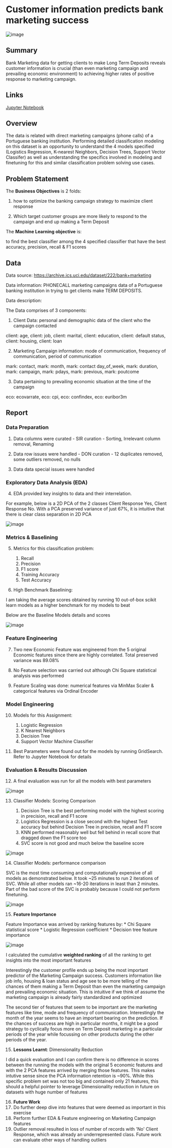 # Customer information predicts bank marketing success

![image](https://github.com/7ksravan/BerkAI/blob/main/images/17%20term%20deposit.jpg)

## Summary
Bank Marketing data for getting clients to make Long Term Deposits reveals customer information is crucial (than even marketing campaign and prevailing economic environment) to achieving higher rates of positive response to marketing campaign.

## Links
[Jupyter Notebook](https://github.com/7ksravan/BerkAI/blob/main/BerkAI_Customer_information_predicts_bank_marketing_success.ipynb)

## Overview

The data is related with direct marketing campaigns (phone calls) of a Portuguese banking institution. Performing detailed classification modeling on this dataset is an opportunity to understand the 4 models specified (Logistics Regression, K-nearest Neighbors, Decision Trees, Support Vector Classifer) as well as understanding the specifics involved in modeling and finetuning for this and similar classification problem solving use cases.

## Problem Statement

The **Business Objectives** is 2 folds:

1) how to optimize the banking campaign strategy to maximize client response
   
2) Which target customer groups are more likely to respond to the campaign and end up making a Term Deposit

The **Machine Learning objective** is:

to find the best classifier among the 4 specified classifier that have the best accuracy, precision, recall & F1 scores 

## Data
Data source: https://archive.ics.uci.edu/dataset/222/bank+marketing

Data information: PHONECALL marketing campaigns data of a Portuguese banking institution in trying to get clients make TERM DEPOSITS.

Data description:

The Data comprises of 3 components:

1) Client Data: personal and demographic data of the client who the campaign contacted
   
client: age, client: job, client: marital, client: education, client: default status, client: housing, client: loan

2) Marketing Campaign information: mode of communication, frequency of communication, period of communication
   
mark: contact, mark: month, mark: contact day_of_week, mark: duration, mark: campaign, mark: pdays, mark: previous, mark: poutcome

3) Data pertaining to prevailing economic situation at the time of the campaign
   
eco: ecovarrate, eco: cpi, eco: confindex, eco: euribor3m

## Report

### Data Preparation

 1. Data columns were curated - SIR curation - Sorting, Irrelevant column removal, Renaming
    
 2. Data row issues were handled - DON curation - 12 duplicates removed, some outliers removed, no nulls
    
 3. Data data special issues were handled

### Exploratory Data Analysis (EDA)

4.  EDA provided key insights to data and their interrelation.
  
   For example, below is a 2D PCA of the 2 classes Client Response Yes, Client Response No. With a PCA preserved variance of just 67%, it is intuitive that there is clear class separation in 2D PCA

  ![image](https://github.com/7ksravan/BerkAI/blob/main/images/17pca2D.png)
    
### Metrics & Baselining

 5. Metrics for this classification problem:
    1. Recall
    2. Precision
    3. F1 score
    4. Training Accuracy
    5. Test Accuracy

 6. High Benchmark Baselining:

I am taking the average scores obtained by running 10 out-of-box scikit learn models as a higher benchmark for my models to beat

Below are the Baseline Models details and scores

![image](https://github.com/7ksravan/BerkAI/blob/main/images/17baseline.png)

### Feature Engineering

7. Two new Economic Feature was engineered from the 5 original Economic features since there are highly correlated. Total preserved variance was 89.08%
   
8. No Feature selection was carried out although Chi Square statistical analysis was performed
   
9. Feature Scaling was done: numerical features via MinMax Scaler & categorical features via Ordinal Encoder

### Model Engineering

10. Models for this Assignment:

    1. Logistic Regression
    2. K Nearest Neighbors
    3. Decision Tree
    4. Support Vector Machine Classifier

11. Best Parameters were found out for the models by running GridSearch. Refer to Jupyter Notebook for details

### Evaluation & Results Discussion
    
12. A final evaluation was run for all the models with best parameters
   
 ![image](https://github.com/7ksravan/BerkAI/blob/main/images/17evalscorestable.png)

13. Classifier Models: Scoring Comparison

     1. Decision Tree is the best performing model with the highest scoring in precision, recall and F1 score
     2. Logistics Regression is a close second with the highest Test accuracy but behind Decision Tree in precision, recall and F1 score
     3. KNN performed reasonably well but fell behind in recall score that dragged down the F1 score too
     4. SVC score is not good and much below the baseline score
     
![image](https://github.com/7ksravan/BerkAI/blob/main/images/17score.png)
    
14. Classifier Models: performance comparison

SVC is the most time consuming and computationally expensive of all models as demonstrated below. It took ~25 minutes to run 2 iterations of SVC. While all other models ran ~16-20 iterations in least than 2 minutes. Part of the bad score of the SVC is probably because I could not perform finetuning.

![image](https://github.com/7ksravan/BerkAI/blob/main/images/17runtime.png)

15. **Feature Importance**

Feature Importance was arrived by ranking features by:
    * Chi Square statistical score 
    * Logistic Regression coefficient
    * Decision tree feature importance

![image](https://github.com/7ksravan/BerkAI/blob/main/images/17featimp.png)

I calculated the cumulative **weighted ranking** of all the ranking to get insights into the most important features

Interestingly the customer profile ends up being the most important predictor of the Marketing Campaign success.
Customers information like job info, housing & loan status and age see to be more telling of the chances of them making a Term Deposit than even the marketing campaign and prevailing economic situation. This is intuitive if we think of assume the marketing campaign is already fairly standardized and optimized

The second tier of features that seem to be important are the marketing features like time, mode and frequency of communication. Interestingly the month of the year seems to have an important bearing on the prediction. If the chances of success are high in particular months, it might be a good strategy to cyclically focus more on Term Deposit marketing in a particular periods of the year while focussing on other products during the other periods of the year.
    
15. **Lessons Learnt**: Dimensionality Reduction

 I did a quick evaluation and I can confirm there is no difference in scores between the running the models with the original 5 economic features and with the 2 PCA features arrived by merging those features. This makes intutive sense since the PCA information retention is ~90%. While this specific problem set was not too big and contained only 21 features, this should a helpful pointer to leverage Dimensionality reduction in future on datasets with huge number of features
    
16. **Future Work**
  1. Do further deep dive into features that were deemed as important in this exercise
  2. Perform further EDA & Feature engineering on Marketing Campaign features
  3. Outlier removal resulted in loss of number of records with 'No' Client Response, which was already an underrepresented class. Future work can evaluate other ways of handling outliers
